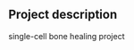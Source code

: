## Project description
single-cell bone healing project
                                                                                                                                                                                                                                                                                                                                                                                                                                                                                                                                                                                                                                                                                                                                                                        

